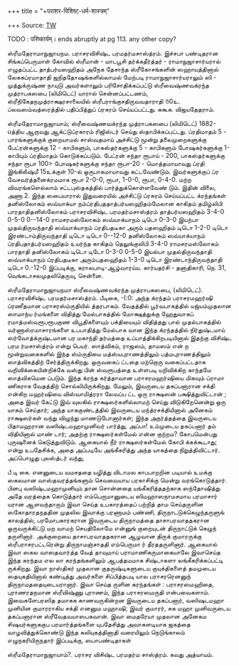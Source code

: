 +++
title = "+पराशर-विशिष्ट-धर्म-शास्त्रम्"

+++
Source: [TW](https://archive.org/details/pvpds-t-ao/page/%E0%AF%A7%E0%AF%A7%E0%AF%A8/mode/1up)

TODO : परिष्कार्यम्। ends abruptly at pg 113. any other copy?


ஸ்ரீமதேராமாநுஜாயநம. 
பராசரவிசிஷ்ட பரமதர்மசாஸ்த்ரம். 
இச்சபா பண்டிதரான 
சிங்கப்பெருமாள் கோவில் ஸ்ரீமான் - மாடபூசி 
தர்க்கதீர்த்தர் - ராமாநுஜாசார்யரால் எழுதப்பட்ட தாத்பர்யஸஹிதம் 
அநேக தேசாந்த ஸ்ரீகோசங்களின் ஸஹாயத்தினால் லேககப்ரமாதாதி ஜநிததோஷங்களில்லாமல் 
மேற்படி ராமாநுஜாசார்யராலும் 
ஸி - முத்துக்ருஷ்ண நாயுடு அவர்களாலும் 
பரிசோதிக்கப்பட்டு 
ஸ்ரீவைஷ்ணவக்ரந்த முத்ராபகஸபை (லிமிடெட்) யாரால் சென்னப்பட்டணம், 
ஸ்ரீநிகேதநமுத்ராக்ஷரசாலையில் 
ஸ்ரீபராங்குசதிருவவதாராதி ௫0உ. 
ப்லவஸம்வத்ஸரத்தில் 
பதிப்பித்துப் ப்ரசுரம் செய்யப்பட்டது. 
ககூக. 
விஜயதேதராம். 

ஸ்ரீமதேராமாநுஜாயாம்; 
ஸ்ரீவைஷ்ணவக்ரந்த முத்ராபகஸபை (லிமிடெட்) 1882- uத்திய ஆறாவது ஆக்ட்டுப்ரகாரம் ரிஜிஸ்டர் செய்து ஸ்தாபிக்கப்பட்டது. 
ப்ரதிமாதம் 5 - பாரங்களுக்குக் குறையாமல் சாஸ்வதமாய் அச்சிட்டு மூன்று தலைமுறைகளுக்கு பேட்ரன்களுக்கு 12 - காபிகளும், பாகஸ்தர்களுக்கு 5 - காபிகளும் போஷகர்களுக்கு 1- காபியும் ப்ரதிமாதம் கொடுக்கப்படும். 
பேட்ரன் சந்தா ரூபாய் - 200, பாகஸ்தர்களுக்கு சந்தா ரூபா 100> போஷகர்களுக்கு சந்தா ரூபா-20 - மொத்தமாயாவது ப்ரதி இங்கிலீஷ்மீ 15உக்குள் 10-ல் ஒருபாகமாயாவது கட்டவேண்டும். இவர்களுக்குப் ப்ர வேசவர்த்தனைக்ரமமாக ரூபா 2-0-0, ரூபா, 1-0-0, ரூபா, 0-4-0. 
மற்ற விவரங்களெல்லாம் சட்டபுஸ்தகத்தில் பார்த்துக்கொள்ளவேண் டும். இதின் விலை, அணா 2. 
இந்த ஸபையாரால் இதுவரையில் அச்சிட்டு ப்ரசுரம் செய்யப்பட்ட க்ரந்தங்கள் 
தனிஸ்லோகம் ஸவ்யாக்யா நம்ப்ரதிபததாத்பர்யஸஹிதம்மேலான 
காகிதம் தமிழ்லிபி 
பாரதாதிதனிஸ்லோகம் 
பராசரவிசிஷ்ட பரமதர்மசாஸ்த்ரம் தாத்பர்யஸஹிதம் 
3-4-0 
0-5-0 
0--14-0 
ராமசரமஸ்லோகம் ஸவ்யாக்யாநம் 
டிடொ 
0-3-0 
இயற்பா முதல்திருவந்தாதி ஸவ்யாக்யாநம் ப்ரதிபதடீகா அரும் 
பதஸஹிதம் டிடொ 
1-2-0 
டிடொ இரண்டாம்திருவந்தாதி டிடொ டிடொ 0--12-0 
தனிஸ்லோகம் ஸவ்யாக்யாநம் ப்ரதிபதாத்பர்யஸஹிதம் உயர்ந்த 
காகிதம் தெலுங்குலிபி 
3-4-0 
ராமசரமஸ்லோகம் 
பாரதாதி தனிஸ்லோகம் 
டிடொ டிடோ 
0-3-0 
0-5-0 
இயல்பா முதல்திருவந்தாதி ஸவ்யாக்யாநம் ப்ரதிபதடீகா 
அரும்பதஸஹிதம் 
1-3-0 
டிடொ 
இரண்டாந்திருவந்தாதி டிடொ 
0.-12-0 
இப்படிக்கு, 
கராலபாடி-ஆழ்வாரய்ய. 
கார்யதர்சி - தனாதிகாரி, 
நெ. 31, வெங்கடாசலமுதலிதெருவு, சென்னை. 

ஸ்ரீமதேராமாநுஜாயநமா 
ஸ்ரீவைஷ்ணவக்ரந்த முத்ராபகஸபை, 
(லிமிடெட்). 
பராசரவிசிஷ்ட பரமதர்மசாஸ்த்ரம். 
பீடிகை, 
-(:0: 
அந்த க்ரந்தம் பராசரமஹர்ஷி ப்ரணீதமான பராசரஸ்ம்ருதியில் த்தரபாகம். வேதத்தில் பூர்வபாகத்தில் யஜ்யம்முதலான ஸாமாந்ய ர்மங்களை விதித்து மேல்பாகத்தில் மோக்ஷத்துக்கு ஹேதுவாகப் ரமாத்மஸ்வரூபரூபகுண விபூதிகளையும் பக்தியையும் விதித்தது பால் முதல்பாகத்தில் வர்ணாஸ்ரமாசாரங்களை உபபாதித்து மேல்பாக வான இந்த க்ரந்தத்தில் நிர்துஷ்டமாய் ஸர்வோத்க்ருஷ்டமான பர மகாந்தி தர்மத்தை உப்பாத்திக்கிறபடியினால் இதற்கு விசிஷ்ட பரம ர்மசாஸ்த்ரம் என்று பெயர். ஸாத்விகம், ராஜஸம், தாமஸம் என் ற மூன்றுவகைகளில் இந்த ஸ்ம்ருதியை மத்ஸ்யபுராணத்திலும் பத்மபுராணத்திலும் ஸாத்விகத்திற் சேர்த்திருக்கிறது. ஒருவகைப் ட்டதை மற்றொரு வகைப்பட்டதாக வறிவிக்கையின்றிக்கே வஸ்து பின் ஸ்வரூபத்தை உள்ளபடி யறிவிக்கிற காந்தமே ஸாத்விகமென ப்படும். 
இந்த க்ரந்த கர்த்தாவான பராசரமஹர்ஷியை மிகவும் ப்ராமா ணிகராக வேதத்திற் சொல்லியிருக்கிறது. மேலும், இவருடைய தகப்பனாரான சக்தி என்கிற மஹர்ஷியை விஸ்வாமித்ரரா லேவப்ப ட்ட ஒரு ராக்ஷஸன் பக்ஷித்துவிட்டான் ; அதை இவர் கேட்டு இவ் வுலகில் ராக்ஷஸர்களில்லாமற் செய்து விடுகிறேனென்று ஒரு யாகம் செய்தார்; அந்த யாககுண்டத்தில் இவருடைய மந்த்ரசக்தியினால் அனேகம் ராக்ஷஸர்கள் வந்து விழுந்து மாணடுபோனார்கள்; இந்த அநர்த்தத்தை இவருடைய பிதாமஹரான வஸிஷ்டமஹாமுனிவர் பார்த்து, அப்பா! உம்முடைய தகப்பனார் தம் விதியினால் மாண் டார்; அதற்கு ராக்ஷஸர்கள்மேல் என்ன குற்றம? கோபமென்பது புருஷனைக் கெடுத்துவிடும். ஆகையால் நீர் ராக்ஷஸர்கள்மேல் கோபி க்கக்கூடாது; என்று உபதேசிக்க, அதை அப்படியே அங்கீகரித்து அந்த யாகத்தை நிறுத்திவிட்டார். அப்பொழுது புலஸ்த்டர் வந்து, 

பீ டி கை. 
எனனுடைய வமசததை யழித்து விடாமல காபபாறறின படியால் உமக்கு ஸகலமான வாஸ்தவரத்தங்களும் செவவையாய பரகாசிக்கு மென்று வரங்கொடுத்தார். பினபு வஸிஷ்டமஹாமுனியும் தான சொன்னதை யங்கீகரித்ததற்காக ஸந்தோஷித்து அதே வரத்தைக கொடுத்தார் 
எம்பெருமானுடைய ஸிமஹாஸநாமசமாய பரமாசார் யரான ஆளவந்தாரும் இவா செய்த உபகாரத்தைப் பற்றித் தாம செய்தருளின ஸகோதாரதநததின முதலில இவாக்கு பரணாமம் பண்ணி, திருநாடடுக்கெழுந்தருளுங் காலத்தில், பரமோபகாரகரான இவருடைய திருநாமத்தை தாசாபரவாததகரான ஒருவருக்கிட்டு மற வாமற் செயதிலோமே என்னுங் குறையுடன் திருநாட்டுக் கெழுந் தருளினார். அக்குறையை தாசாபரவாததகரான ஆழவான திருக் குமாரருக்கு ஸ்ரீபராசரபட்டரென்று திருநாமஞ்சாததி எம்பெருமா ர் தீரததருளினார். ஆகையால் இவா ஸகல வாஸதவார்த்த வேத் தாவுமாய் பராமாணிகருமாகையாலே இவாசெய்த இந்த கரந்தம எல லா கரந்தங்களிலும் ஆபத்தமமாக சிஷ்டாகளா லங்கீகரிக்கப்பட்டி ருக்கிறது. 
இவா நாஸ்திகர் முதலான குதருஷ்டிகளுடைய குயுக்திகளைத் தமமுடைய ஸதயுகதியினால் கண்டித்து அவர்களை சிப்பித்தபடி யால பராசரரெனனுந் திருநாமததையுடையரானார். இவா செய்த ருளின கரந்தங்கள் : பராசரஸமஹிதை, புராணரதநமான ஸ்ரீவிஷ்ணு புராணம், இந்த பராசரஸமருதி என்பவைகளாம். இவைகளேபரஸித தமாகக காணவருகின்றன இவருடைய தகப்பனார், வஸிஷடமஹா முனியின குமாரராகிய சக்தி எனனும மஹாஷி; இவர் குமாரர், சுக மஹா முனிவருடைய தகப்பனாரான ஸ்ரீவேதவயாஸபகவான். இவா மைதரேயா முதலான அனேகம சிஷயர்களுககுப பரமார்த்தங்களை யுபதேசித்து அவாகளடியாக ஜகத்தை வாழவித்துக்கொண்டு இந்த கலியுகத்தினாதி வரையிலும் நெடுங்காலம் எழுநகரியிருநதார் 
இப்படிக்கு, ஸபாபண்டிதாகள் 

ஸ்ரீமதேராமாநுஜாயாம்?. 
பராசர விசிஷ்ட பரமதர்ம சாஸ்த்ரம். 
கவது அத்யாயம். 
